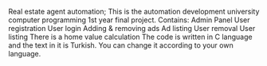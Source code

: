 Real estate agent automation;
This is the automation development university computer programming 1st year final project.
Contains:
Admin Panel
User registration
User login
Adding & removing ads
Ad listing
User removal
User listing
There is a home value calculation
The code is written in C language and the text in it is Turkish. You can change it according to your own language.
